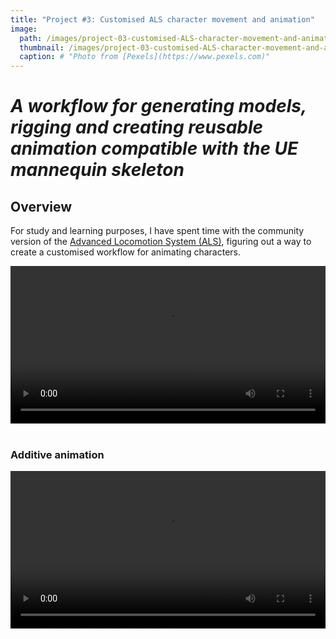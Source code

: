 ```yaml
---
title: "Project #3: Customised ALS character movement and animation"
image: 
  path: /images/project-03-customised-ALS-character-movement-and-animation-2048x512.jpg
  thumbnail: /images/project-03-customised-ALS-character-movement-and-animation-512x256.jpg
  caption: # "Photo from [Pexels](https://www.pexels.com)"
---
```


# *A workflow for generating models, rigging and creating reusable animation compatible with the UE mannequin skeleton*

## Overview
For study and learning purposes, I have spent time with the community version of the [Advanced Locomotion System (ALS)](https://github.com/dyanikoglu/ALS-Community), figuring out a way to create a customised workflow for animating characters.

<div class="myvideo">
   <video  style="display:block; width:100%; height:auto;" autoplay controls loop="loop">
       <source src="{{ site.baseurl }}/videos/Vadmidin.github.io_11.mp4" type="video/mp4" />
   </video>
</div>
<br>

### Additive animation
<div class="myvideo">
   <video  style="display:block; width:100%; height:auto;" autoplay controls loop="loop">
       <source src="{{ site.baseurl }}/videos/Vadmidin.github.io_10.mp4" type="video/mp4" />
   </video>
</div>
<br>